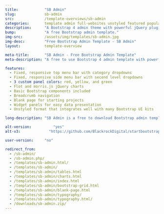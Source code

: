 ```yaml
---
title:            "SB Admin"
slug:             sb-admin
src:              /template-overviews/sb-admin
categories:       template admin full-websites unstyled featured popular
description:      "A Bootstrap 4 admin theme with powerful jQuery plugins to extend the functionality of the Bootstrap framework."
bump:             "A free Bootstrap admin template."
img-src:          /assets/img/templates/sb-admin.jpg
img-desc:         "Free Bootstrap Admin Template - SB Admin"
layout:           template-overview

meta-title:       "SB Admin - Free Bootstrap Admin Template"
meta-description: "A free to use Bootstrap 4 admin template with powerful jQuery plugins included. All Start Bootstrap templates are free to download and open source."

features:
  - Fixed, responsive top menu bar with category dropdowns
  - Fixed, responsive side menu bar with second level dropdowns
  - 3 custom panel colors: red, yellow, and green
  - Flot and morris.js jQuery charts
  - Basic Bootstrap components included
  - Breadcrumb navigation
  - Blank page for starting projects
  - Widget panels for easy data presentation
  - Unstyled format that integrates well with many Bootstrap UI kits

long-description: "SB Admin is a free to download Bootstrap admin template. This template uses the defaul Bootstrap 4 styles along with a variety of powerful jQuery plugins to create a pwerful framework for creating admin panels, web apps, or back-end dashboards."

alt-version:		  "yes"
alt-v3:		        "https://github.com/BlackrockDigital/startbootstrap-sb-admin/archive/v3.3.7.zip"

user-version:     "no"

redirect_from:
  - /sb-admin/
  - /sb-admin.php/
  - /templates/sb-admin.html/
  - /templates/sb-admin/
  - /templates/sb-admin/tables.html
  - /templates/sb-admin/charts.html
  - /templates/sb-admin/index.html
  - /templates/sb-admin/bootstrap-grid.html
  - /templates/sb-admin/blank-page.html
  - /templates/sb-admin/typography/
  - /templates/sb-admin/typography.html/
  - /downloads/sb-admin.zip/
---
```

